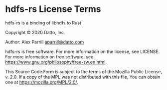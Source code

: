 # hdfs-rs License Terms

hdfs-rs is a binding of libhdfs to Rust

Copyright © 2020 Datto, Inc.

Author: Alex Parrill <aparrill@datto.com>
 
hdfs-rs is free software.
For more information on the license, see LICENSE.
For more information on free software, see <https://www.gnu.org/philosophy/free-sw.en.html>.

This Source Code Form is subject to the terms of the Mozilla Public
License, v. 2.0. If a copy of the MPL was not distributed with this
file, You can obtain one at <https://mozilla.org/MPL/2.0/>.


